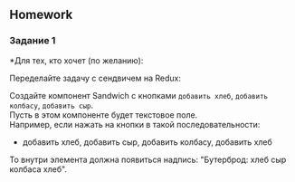 ##  Homework

### Задание 1

*Для тех, кто хочет (по желанию):

Переделайте задачу с сендвичем на Redux: 

Создайте компонент Sandwich с кнопками `добавить хлеб`, `добавить колбасу`, `добавить сыр`.  
Пусть в этом компоненте будет текстовое поле.  
Например, если нажать на кнопки в такой последовательности:
- добавить хлеб, добавить сыр, добавить колбасу, добавить хлеб

То внутри элемента должна появиться надпись: "Бутерброд: хлеб сыр колбаса хлеб".